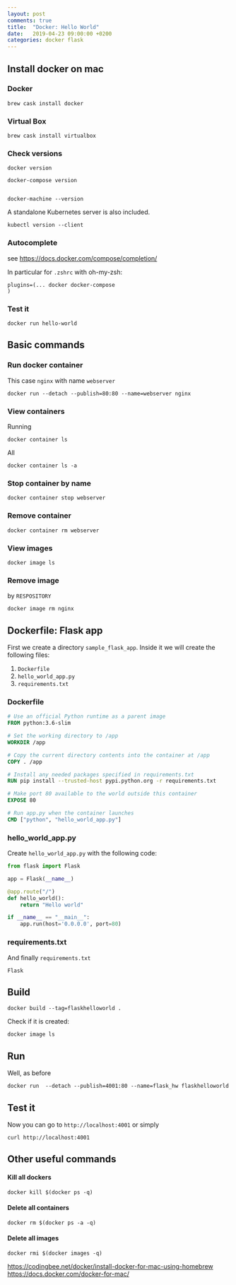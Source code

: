 ```yaml
---
layout: post
comments: true
title:  "Docker: Hello World"
date:   2019-04-23 09:00:00 +0200
categories: docker flask 
---
```



## Install docker on mac

### Docker
```
brew cask install docker
```

### Virtual Box

```
brew cask install virtualbox
```

### Check versions

```
docker version

docker-compose version


docker-machine --version
```

A standalone Kubernetes server is also included.

```
kubectl version --client
```

### Autocomplete

see <https://docs.docker.com/compose/completion/>

In particular for `.zshrc` with oh-my-zsh:
```
plugins=(... docker docker-compose
)
```

### Test it

```
docker run hello-world
```

## Basic commands



### Run docker container 

This case `nginx` with name `webserver`
```
docker run --detach --publish=80:80 --name=webserver nginx
```


### View containers

Running
```
docker container ls
```
All
```
docker container ls -a
```
### Stop container by name

```
docker container stop webserver
```

### Remove container

```
docker container rm webserver
```

### View images

```
docker image ls
```

### Remove image

by `RESPOSITORY`

```
docker image rm nginx
```

## Dockerfile: Flask app

First we create a directory `sample_flask_app`. Inside it we will create the following files:
1. `Dockerfile`
2. `hello_world_app.py`
3. `requirements.txt`

### Dockerfile

``` dockerfile
# Use an official Python runtime as a parent image
FROM python:3.6-slim

# Set the working directory to /app
WORKDIR /app

# Copy the current directory contents into the container at /app
COPY . /app

# Install any needed packages specified in requirements.txt
RUN pip install --trusted-host pypi.python.org -r requirements.txt

# Make port 80 available to the world outside this container
EXPOSE 80

# Run app.py when the container launches
CMD ["python", "hello_world_app.py"]
```

### hello_world_app.py

Create `hello_world_app.py` with the following code:
``` python
from flask import Flask

app = Flask(__name__)

@app.route("/")
def hello_world():
    return "Hello world"

if __name__ == "__main__":
    app.run(host='0.0.0.0', port=80)
```

### requirements.txt

And finally `requirements.txt`
``` shell
Flask
```

## Build

``` shell
docker build --tag=flaskhelloworld .
```

Check if it is created:

``` shell
docker image ls
```

## Run

Well, as before

``` shell
docker run  --detach --publish=4001:80 --name=flask_hw flaskhelloworld
```

## Test it

Now you can go to `http://localhost:4001` or simply

``` shell
curl http://localhost:4001
```

## Other useful commands

#### Kill all dockers 

``` shell
docker kill $(docker ps -q)
```

#### Delete all containers 

``` shell
docker rm $(docker ps -a -q)
```

#### Delete all images

``` shell
docker rmi $(docker images -q)
```



<https://codingbee.net/docker/install-docker-for-mac-using-homebrew>
<https://docs.docker.com/docker-for-mac/>
